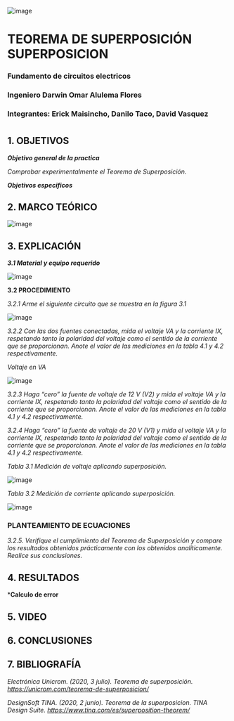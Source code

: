![image](https://user-images.githubusercontent.com/85728185/122873688-b1ff8480-d2f7-11eb-8db4-6c559deb9572.png)

# TEOREMA DE SUPERPOSICIÓN SUPERPOSICION

### Fundamento de circuitos electricos
### Ingeniero  Darwin Omar Alulema Flores

### Integrantes: Erick Maisincho, Danilo Taco, David Vasquez
#

## 1. OBJETIVOS

***Objetivo general de la practica***

_Comprobar experimentalmente el Teorema de Superposición._


***Objetivos especificos***



## 2. MARCO TEÓRICO 

![image](https://user-images.githubusercontent.com/84418933/125886098-1f10f1ed-f539-4b0f-a6ad-93e317228524.png)

## 3. EXPLICACIÓN

***3.1 Material y equipo requerido***

![image](https://user-images.githubusercontent.com/85259801/125874494-e5c47a45-8d5a-419b-9e12-74c3b6836b6e.png)


**3.2 PROCEDIMIENTO**

_3.2.1 Arme el siguiente circuito que se muestra en la figura 3.1_

![image](https://user-images.githubusercontent.com/85259801/125874582-3f35c5d8-a1e4-4b0b-922b-1fe97c6db8a9.png)

_3.2.2 Con las dos fuentes conectadas, mida el voltaje VA y la corriente IX, respetando
tanto la polaridad del voltaje como el sentido de la corriente que se proporcionan. Anote
el valor de las mediciones en la tabla 4.1 y 4.2 respectivamente._

_Voltaje en VA_

![image](https://user-images.githubusercontent.com/85259801/125898541-3b1575ef-98ce-4150-8a73-b7cfe84d0b86.png)


_3.2.3 Haga “cero” la fuente de voltaje de 12 V (V2) y mida el voltaje VA y la corriente
IX, respetando tanto la polaridad del voltaje como el sentido de la corriente que se
proporcionan. Anote el valor de las mediciones en la tabla 4.1 y 4.2 respectivamente._



_3.2.4 Haga “cero” la fuente de voltaje de 20 V (V1) y mida el voltaje VA y la corriente
IX, respetando tanto la polaridad del voltaje como el sentido de la corriente que se
proporcionan. Anote el valor de las mediciones en la tabla 4.1 y 4.2 respectivamente._



_Tabla 3.1 Medición de voltaje aplicando superposición._

![image](https://user-images.githubusercontent.com/85259801/125874896-3854429c-1d42-4c8e-8cae-017abb3466e3.png)

_Tabla 3.2 Medición de corriente aplicando superposición._

![image](https://user-images.githubusercontent.com/85259801/125874986-f3bdee29-a147-4e90-ad20-5d19c00030db.png)





### PLANTEAMIENTO DE ECUACIONES

_3.2.5. Verifique el cumplimiento del Teorema de Superposición y compare los
resultados obtenidos prácticamente con los obtenidos analíticamente. Realice sus
conclusiones._

## 4. RESULTADOS

***Calculo  de error**

## 5. VIDEO



## 6. CONCLUSIONES

## 7. BIBLIOGRAFÍA 

_Electrónica Unicrom. (2020, 3 julio). Teorema de superposición. https://unicrom.com/teorema-de-superposicion/_

_DesignSoft TINA. (2020, 2 junio). Teorema de la superposicion. TINA Design Suite. https://www.tina.com/es/superposition-theorem/_

